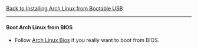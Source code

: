 [Back to Installing Arch Linux from Bootable USB](../01-install-arch-linux.md)
***

#### Boot Arch Linux from BIOS 
* Follow [Arch Linux Bios](https://www.youtube.com/watch?v=GKdPSGb10f5s) 
if you really want to boot from BIOS.
